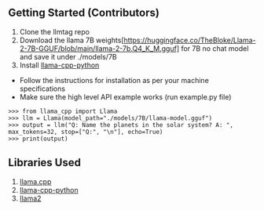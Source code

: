 ## Getting Started (Contributors)

1. Clone the llmtag repo
2. Download the llama 7B weights[https://huggingface.co/TheBloke/Llama-2-7B-GGUF/blob/main/llama-2-7b.Q4_K_M.gguf] for 7B no chat model and save it under ./models/7B
4. Install [llama-cpp-python](https://github.com/abetlen/llama-cpp-python)
  - Follow the instructions for installation as per your machine specifications
  - Make sure the high level API example works (run example.py file)
  ```
  >>> from llama_cpp import Llama
  >>> llm = Llama(model_path="./models/7B/llama-model.gguf")
  >>> output = llm("Q: Name the planets in the solar system? A: ", max_tokens=32, stop=["Q:", "\n"], echo=True)
  >>> print(output)
  ```

## Libraries Used

1. [llama.cpp](https://github.com/ggerganov/llama.cpp/tree/master)
2. [llama-cpp-python](https://github.com/abetlen/llama-cpp-python)
3. [llama2](https://ai.meta.com/resources/models-and-libraries/llama-downloads/)